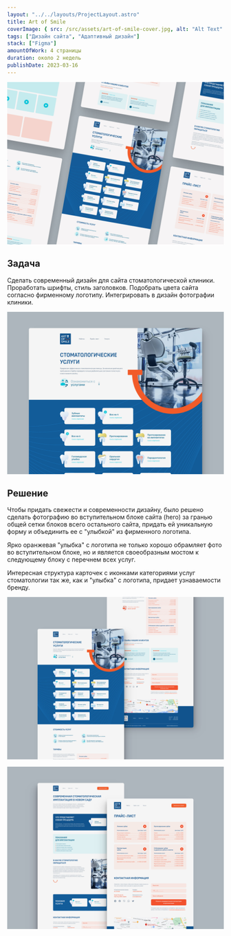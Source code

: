 ```yaml
---
layout: "../../layouts/ProjectLayout.astro"
title: Art of Smile
coverImage: { src: /src/assets/art-of-smile-cover.jpg, alt: "Alt Text" }
tags: ["Дизайн сайта", "Адаптивный дизайн"]
stack: ["Figma"]
amountOfWork: 4 страницы
duration: около 2 недель
publishDate: 2023-03-16
---
```


![Превью главной страницы сайта стоматологической клиники в двух скриншотах на сером фоне, показывающее большую часть блоков](../../assets/images/art-of-smile/hero.jpg)

## Задача

Сделать современный дизайн для сайта стоматологической клиники. Проработать шрифты, стиль заголовков. Подобрать цвета сайта согласно фирменному логотипу. Интегрировать в дизайн фотографии клиники.

![Превью главной страницы сайта стоматологической клиники на сером фоне](../../assets/images/art-of-smile/first-screen.jpg)

## Решение

Чтобы придать свежести и современности дизайну, было решено сделать фотографию во вступительном блоке сайта (hero) за гранью общей сетки блоков всего остального сайта, придать ей уникальную форму и объединить ее с "улыбкой" из фирменного логотипа.

Ярко оранжевая "улыбка" с логотипа не только хорошо обрамляет фото во вступительном блоке, но и является своеобразным мостом к следующему блоку с перечнем всех услуг.

Интересная структура карточек с иконками категориями услуг стоматологии так же, как и "улыбка" с логотипа, придает узнаваемости бренду.

![Превью главной страницы сайта стоматологической клиники в двух скриншотах на сером фоне, показывающее большую часть блоков](../../assets/images/art-of-smile/home-page.jpg)

![Превью вспомогательных страниц сайта стоматологической клиники (прайс-лист и страница услуги) в двух скриншотах на сером фоне](../../assets/images/art-of-smile/services.jpg)
